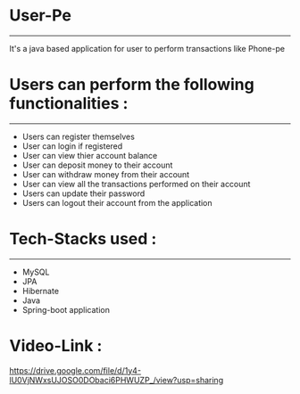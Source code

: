 # User-Pe
-------------------------------------------------------------------------
It's a java based application for user to perform transactions like Phone-pe

# Users can perform the following functionalities :
-------------------------------------------------
* Users can register themselves
* User can login if registered
* User can view thier account balance
* User can deposit money to their account
* User can withdraw money from their account
* User can view all the transactions performed on their account
* Users can update their password
* Users can logout their account from the application

# Tech-Stacks used :
-----------------------------------------------------
* MySQL
* JPA
* Hibernate
* Java
* Spring-boot application

# Video-Link :
https://drive.google.com/file/d/1y4-lU0VjNWxsUJOSO0DObaci6PHWUZP_/view?usp=sharing
